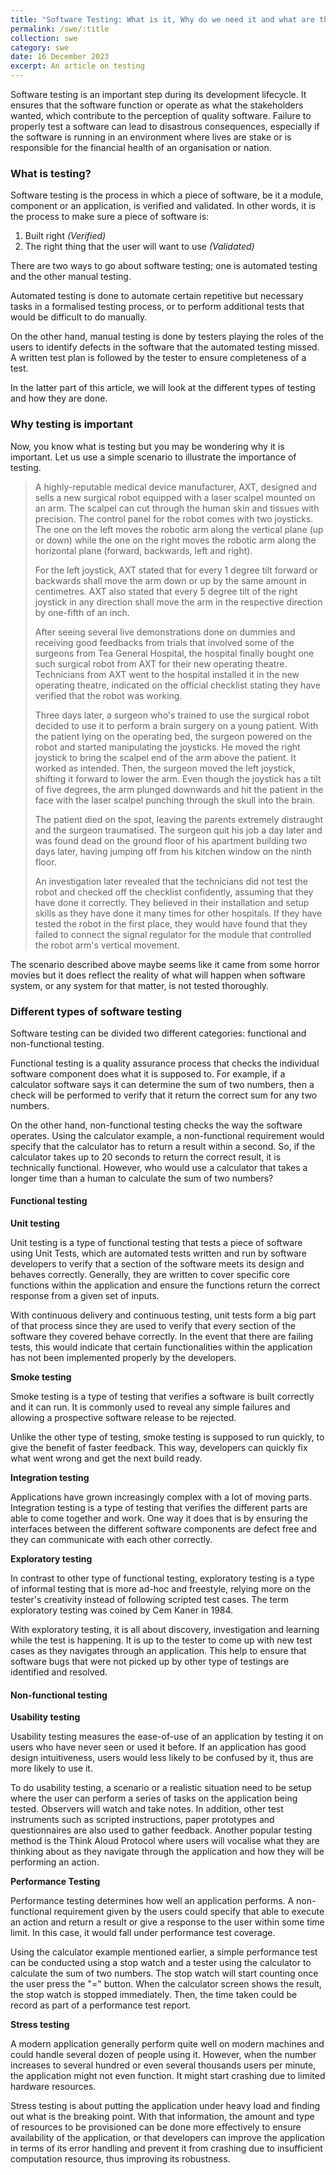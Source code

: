 ```yaml
---
title: "Software Testing: What is it, Why do we need it and what are the different types?" 
permalink: /swe/:title
collection: swe
category: swe
date: 16 December 2023
excerpt: An article on testing
---
```


Software testing is an important step during its development lifecycle. It ensures that the software function or operate as what the stakeholders wanted, which contribute to the perception of quality software. Failure to properly test a software can lead to disastrous consequences, especially if the software is running in an environment where lives are stake or is responsible for the financial health of an organisation or nation.

### What is testing?

Software testing is the process in which a piece of software, be it a module, component or an application, is verified and validated. In other words, it is the process to make sure a piece of software is:

1. Built right *(Verified)*
2. The right thing that the user will want to use *(Validated)*

There are two ways to go about software testing; one is automated testing and the other manual testing.

Automated testing is done to automate certain repetitive but necessary tasks in a formalised testing process, or to perform additional tests that would be difficult to do manually.

On the other hand, manual testing is done by testers playing the roles of the users to identify defects in the software that the automated testing missed. A written test plan is followed by the tester to ensure completeness of a test.

In the latter part of this article, we will look at the different types of testing and how they are done.

### Why testing is important

Now, you know what is testing but you may be wondering why it is important. Let us use a simple scenario to illustrate the importance of testing.

> A highly-reputable medical device manufacturer, AXT, designed and sells a new surgical robot equipped with a laser scalpel mounted on an arm. The scalpel can cut through the human skin and tissues with precision. The control panel for the robot comes with two joysticks. The one on the left moves the robotic arm along the vertical plane (up or down) while the one on the right moves the robotic arm along the horizontal plane (forward, backwards, left and right).
>
> For the left joystick, AXT stated that for every 1 degree tilt forward or backwards shall move the arm down or up by the same amount in centimetres. AXT also stated that every 5 degree tilt of the right joystick in any direction shall move the arm in the respective direction by one-fifth of an inch.
>
> After seeing several live demonstrations done on dummies and receiving good feedbacks from trials that involved some of the surgeons from Tea General Hospital, the hospital finally bought one such surgical robot from AXT for their new operating theatre. Technicians from AXT went to the hospital installed it in the new operating theatre, indicated on the official checklist stating they have verified that the robot was working.
>
> Three days later, a surgeon who's trained to use the surgical robot decided to use it to perform a brain surgery on a young patient. With the patient lying on the operating bed, the surgeon powered on the robot and started manipulating the joysticks. He moved the right joystick to bring the scalpel end of the arm above the patient. It worked as intended. Then, the surgeon moved the left joystick, shifting it forward to lower the arm. Even though the joystick has a tilt of five degrees, the arm plunged downwards and hit the patient in the face with the laser scalpel punching through the skull into the brain.
>
> The patient died on the spot, leaving the parents extremely distraught and the surgeon traumatised. The surgeon quit his job a day later and was found dead on the ground floor of his apartment building two days later, having jumping off from his kitchen window on the ninth floor.
>
> An investigation later revealed that the technicians did not test the robot and checked off the checklist confidently, assuming that they have done it correctly. They believed in their installation and setup skills as they have done it many times for other hospitals. If they have tested the robot in the first place, they would have found that they failed to connect the signal regulator for the module that controlled the robot arm's vertical movement.

The scenario described above maybe seems like it came from some horror movies but it does reflect the reality of what will happen when software system, or any system for that matter, is not tested thoroughly.

### Different types of software testing

Software testing can be divided two different categories: functional and non-functional testing.

Functional testing is a quality assurance process that checks the individual software component does what it is supposed to. For example, if a calculator software says it can determine the sum of two numbers, then a check will be performed to verify that it return the correct sum for any two numbers.

On the other hand, non-functional testing checks the way the software operates. Using the calculator example, a non-functional requirement would specify that the calculator has to return a result within a second. So, if the calculator takes up to 20 seconds to return the correct result, it is technically functional. However, who would use a calculator that takes a longer time than a human to calculate the sum of two numbers?

#### Functional testing

**Unit testing**

Unit testing is a type of functional testing that tests a piece of software using Unit Tests, which are automated tests written and run by software developers to verify that a section of the software meets its design and behaves correctly. Generally, they are written to cover specific core functions within the application and ensure the functions return the correct response from a given set of inputs.

With continuous delivery and continuous testing, unit tests form a big part of that process since they are used to verify that every section of the software they covered behave correctly. In the event that there are failing tests, this would indicate that certain functionalities within the application has not been implemented properly by the developers.

**Smoke testing**

Smoke testing is a type of testing that verifies a software is built correctly and it can run. It is commonly used to reveal any simple failures and allowing a prospective software release to be rejected.

Unlike the other type of testing, smoke testing is supposed to run quickly, to give the benefit of faster feedback. This way, developers can quickly fix what went wrong and get the next build ready.

**Integration testing**

Applications have grown increasingly complex with a lot of moving parts. Integration testing is a type of testing that verifies the different parts are able to come together and work. One way it does that is by ensuring the interfaces between the different software components are defect free and they can communicate with each other correctly.

**Exploratory testing**

In contrast to other type of functional testing, exploratory testing is a type of informal testing that is more ad-hoc and freestyle, relying more on the tester's creativity instead of following scripted test cases. The term exploratory testing was coined by Cem Kaner in 1984.

With exploratory testing, it is all about discovery, investigation and learning while the test is happening. It is up to the tester to come up with new test cases as they navigates through an application. This help to ensure that software bugs that were not picked up by other type of testings are identified and resolved.


#### Non-functional testing

**Usability testing**

Usability testing measures the ease-of-use of an application by testing it on users who have never seen or used it before. If an application has good design intuitiveness, users would less likely to be confused by it, thus are more likely to use it.

To do usability testing, a scenario or a realistic situation need to be setup where the user can perform a series of tasks on the application being tested. Observers will watch and take notes. In addition, other test instruments such as scripted instructions, paper prototypes and questionnaires are also used to gather feedback. Another popular testing method is the Think Aloud Protocol where users will vocalise what they are thinking about as they navigate through the application and how they will be performing an action.

**Performance Testing**

Performance testing determines how well an application performs. A non-functional requirement given by the users could specify that able to execute an action and return a result or give a response to the user within some time limit. In this case,  it would fall under performance test coverage.

Using the calculator example mentioned earlier, a simple performance test can be conducted using a stop watch and a tester using the calculator to calculate the sum of two numbers. The stop watch will start counting once the user press the "=" button. When the calculator screen shows the result, the stop watch is stopped immediately. Then, the time taken could be record as part of a performance test report.

**Stress testing**

A modern application generally perform quite well on modern machines and could handle several dozen of people using it. However, when the number increases to several hundred  or even several thousands users per minute, the application might not even function. It might start crashing due to limited hardware resources.

Stress testing is about putting the application under heavy load and finding out what is the breaking point. With that information, the amount and type of resources to be provisioned can be done more effectively to ensure availability of the application, or that developers can improve the application in terms of its error handling and prevent it from crashing due to insufficient computation resource, thus improving its robustness.

